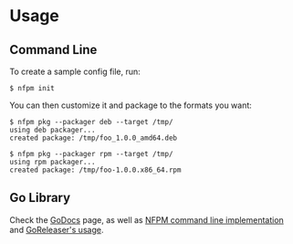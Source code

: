 # Usage

## Command Line

To create a sample config file, run:

```console
$ nfpm init
```

You can then customize it and package to the formats you want:

```console
$ nfpm pkg --packager deb --target /tmp/
using deb packager...
created package: /tmp/foo_1.0.0_amd64.deb

$ nfpm pkg --packager rpm --target /tmp/
using rpm packager...
created package: /tmp/foo-1.0.0.x86_64.rpm
```

## Go Library

Check the [GoDocs](https://pkg.go.dev/github.com/goreleaser/nfpm/v2?tab=doc) page,
as well as [NFPM command line implementation](https://github.com/goreleaser/nfpm/blob/master/cmd/nfpm/main.go)
and [GoReleaser's usage](https://github.com/goreleaser/goreleaser/blob/master/internal/pipe/nfpm/nfpm.go).
